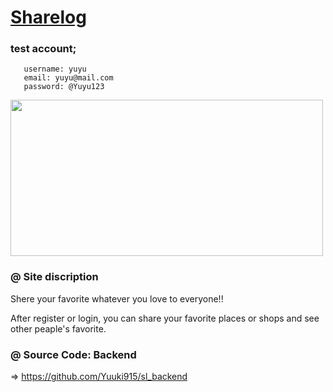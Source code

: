 # <a href="https://sharelog.pages.dev/">Sharelog</a>

### test account;
       username: yuyu
       email: yuyu@mail.com
       password: @Yuyu123

<img src="[https://user-images.githubusercontent.com/16319829/81180309-2b51f000-8fee-11ea-8a78-ddfe8c3412a7.png](https://user-images.githubusercontent.com/88405082/212751827-02b5b3bb-b265-4321-bdc8-b502e48f777e.GIF)" width="500" height="250">

### @ Site discription

Shere your favorite whatever you love to everyone!!

After register or login, you can share your favorite places or shops and see other peaple's favorite.



### @ Source Code: Backend

=> https://github.com/Yuuki915/sl_backend

